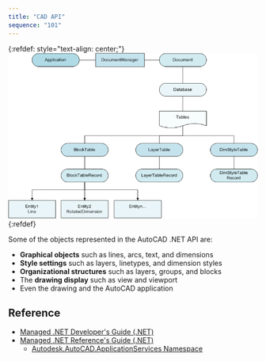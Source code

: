 ```yaml
---
title: "CAD API"
sequence: "101"
---
```


{:refdef: style="text-align: center;"}
![](/assets/images/cad/csharp/autocad-object-hierarchy.png)
{:refdef}

Some of the objects represented in the AutoCAD .NET API are:

- **Graphical objects** such as lines, arcs, text, and dimensions
- **Style settings** such as layers, linetypes, and dimension styles
- **Organizational structures** such as layers, groups, and blocks
- The **drawing display** such as view and viewport
- Even the drawing and the AutoCAD application

## Reference

- [Managed .NET Developer's Guide (.NET)](https://help.autodesk.com/view/OARX/2024/ENU/?guid=GUID-C3F3C736-40CF-44A0-9210-55F6A939B6F2)
- [Managed .NET Reference's Guide (.NET)](https://help.autodesk.com/view/OARX/2024/ENU/?guid=OARX-ManagedRefGuide-What_s_New)
  - [Autodesk.AutoCAD.ApplicationServices Namespace](https://help.autodesk.com/view/OARX/2024/ENU/?guid=OARX-ManagedRefGuide-Autodesk_AutoCAD_ApplicationServices)
